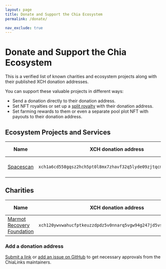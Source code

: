```yaml
---
layout: page
title: Donate and Support the Chia Ecosystem
permalink: /donate/

nav_exclude: true
---
```


# Donate and Support the Chia Ecosystem
This is a verified list of known charities and ecosystem projects along with their published XCH donation addresses. 

You can support these valuable projects in different ways:
- Send a donation directly to their donation address.
- Set NFT royalties or set up a [split royalty](https://splitxch.com/) with their donation address.
- Set farming rewards to them or even a separate pool plot NFT with payouts to their donation address.

## Ecosystem Projects and Services

| Name | XCH donation address | Explorer Links |
| --- | --- | --- |
| [Spacescan](https://www.spacescan.io/support-us) | `xch1a6cd558gqsz2hch5pt0l8mx7zhavf32q5lyde09zjtqcmkelr9ns59k0j8` | &bull; [Spacescan](https://www.spacescan.io/address/xch1a6cd558gqsz2hch5pt0l8mx7zhavf32q5lyde09zjtqcmkelr9ns59k0j8)<br /> &bull; [XCHscan](https://xchscan.com/address/xch1a6cd558gqsz2hch5pt0l8mx7zhavf32q5lyde09zjtqcmkelr9ns59k0j8) |

## Charities

| Name | XCH donation address | Explorer Links |
| --- | --- | --- |
| [Marmot Recovery Foundation](https://marmots.org/) | `xch120ywvwahucfptkeuzzdpdz5v0nnarq5vgw94g247jd5vswkn7rls35y2gc` | &bull; [Spacescan](https://www.spacescan.io/address/xch120ywvwahucfptkeuzzdpdz5v0nnarq5vgw94g247jd5vswkn7rls35y2gc)<br /> &bull; [XCHscan](https://xchscan.com/address/xch120ywvwahucfptkeuzzdpdz5v0nnarq5vgw94g247jd5vswkn7rls35y2gc) |

### Add a donation address
[Submit a link](/submit/) or [add an issue on GitHub](https://github.com/Chia-Network/chialinks/issues) to get necessary approvals from the ChiaLinks maintainers.